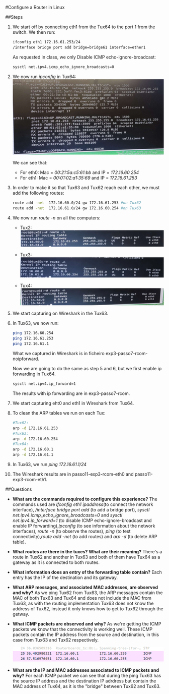 #Configure a Router in Linux

##Steps

1. We start off by connecting eth1 from the Tux64 to the port 1 from the switch. We then run:
    ```bash
    ifconfig eth1 172.16.61.253/24
    /interface bridge port add bridge=bridge61 interface=ether1
    ```

    As requested in class, we only Disable ICMP echo-ignore-broadcast:

    ```bash
    sysctl net.ipv4.icmp_echo_ignore_broadcasts=0
    ```

2. We now run *ipconfig* in Tux64:
   ![Alt text](images/image4.png)

    We can see that:
    - For eth0: Mac = *00:21:5a:c5:61:bb*  and IP = *172.16.60.254*
    - For eth1: Mac = *00:01:02:a1:35:69*  and IP = *172.16.61.253*
    
3. In order to make it so that Tux63 and Tux62 reach each other, we must add the following routes:
    ```bash
    route add -net  172.16.60.0/24 gw 172.16.61.253 #on Tux62
    route add -net  172.16.61.0/24 gw 172.16.60.254 #on Tux63
    ```

4. We now run *route -n* on all the computers:
   - Tux2:
    ![Alt text](images/image5.png)

   - Tux3:
    ![Alt text](images/image6.png) 

    - Tux4:
    ![Alt text](images/image7.png)

5. We start capturing on Wireshark in the Tux63.
   
6. In Tux63, we now run:
    ```bash
    ping 172.16.60.254
    ping 172.16.61.253
    ping 172.16.61.1
    ```
    What we captured in Wireshark is in ficheiro exp3-passo7-rcom-noipforward.

    Now we are going to do the same as step 5 and 6, but we first enable ip forwarding in Tux64.

    ```bash
    sysctl net.ipv4.ip_forward=1
    ```

    The results with ip forwarding are in exp3-passo7-rcom.

8. We start capturing eht0 and eth1 in Wireshark from Tux64.
   
9. To clean the ARP tables we run on each Tux:
    ```bash
    #Tux62:
    arp -d 172.16.61.253
    #Tux63:
    arp -d 172.16.60.254
    #Tux64:
    arp -d 172.16.60.1 
    arp -d 172.16.61.1
    ```

10. In Tux63, we run *ping 172.16.61.1/24*

11. The Wireshark results are in passo11-exp3-rcom-eth0 and passo11-exp3-rcom-eth1.

##Questions

- **What are the commands required to configure this experience?**
    The commands used are *ifconfig eth1 ipaddress*(to connect the network interface), */interface bridge port add* (to add a bridge port), *sysctl net.ipv4.icmp_echo_ignore_broadcasts=0* and *sysctl net.ipv4.ip_forward=1* (to disable ICMP echo-ignore-broadcast and enable IP forwarding),*ipconfig* (to see information about the network interfaces), *route -n* (to observe the routes), *ping* (to test connectivity),*route add -net* (to add routes) and *arp -d* (to delete ARP table). 

- **What routes are there in the tuxes? What are their meaning?**
    There's a route in Tux62 and another in Tux63 and both of them have Tux64 as a gateway as it is connected to both routes.

- **What information does an entry of the forwarding table contain?**
    Each entry has the IP of the destination and its gateway.

- **What ARP messages, and associated MAC addresses, are observed and why?**
    As we ping Tux62 from Tux63, the ARP messages contain the MAC of both Tux63 and Tux64 and does not include the MAC from Tux63, as with the routing implementation Tux63 does not know the address of Tux62, instead it only knows how to get to Tux62 through the getway.

- **What ICMP packets are observed and why?**
    As we're getting the ICMP packets we know that the connectivity is working well. These ICMP packets contain the IP address from the source and destination, in this case from Tux63 and Tux62 respectively.

    ![Alt text](images/image8.png)

- **What are the IP and MAC addresses associated to ICMP packets and why?**
    For each ICMP packet we can see that during the ping Tux63 has the source IP address and the destination IP adrdress but contain the MAC address of Tux64, as it is the "bridge" between Tux62 and Tux63.